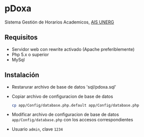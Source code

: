 # pDoxa

Sistema Gestión de Horarios Academicos, [AIS UNERG](http://ais.unerg.edu.ve)


## Requisitos

* Servidor web con rewrite activado (Apache preferiblemente)
* Php 5.x o superior
* MySql

## Instalación

* Restarurar archivo de base de datos 'sql/pdoxa.sql'
* Copiar archivo de configuracion de base de datos
	```bash
	cp app/Config/database.php.default app/Config/database.php
	```

* Modificar archivo de configuracion de base de datos `app/Config/database.php` con los accesos correspondientes
* Usuario `admin`, clave `1234`
